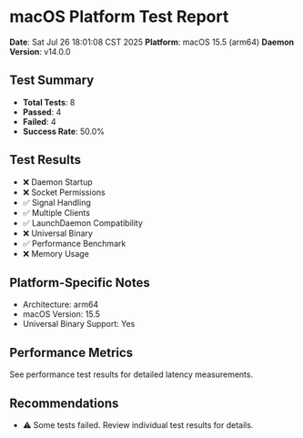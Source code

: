 # macOS Platform Test Report
**Date**: Sat Jul 26 18:01:08 CST 2025
**Platform**: macOS 15.5 (arm64)
**Daemon Version**: v14.0.0

## Test Summary
- **Total Tests**: 8
- **Passed**: 4
- **Failed**: 4
- **Success Rate**: 50.0%

## Test Results
- ❌ Daemon Startup
- ❌ Socket Permissions
- ✅ Signal Handling
- ✅ Multiple Clients
- ✅ LaunchDaemon Compatibility
- ❌ Universal Binary
- ✅ Performance Benchmark
- ❌ Memory Usage

## Platform-Specific Notes
- Architecture: arm64
- macOS Version: 15.5
- Universal Binary Support: Yes

## Performance Metrics
See performance test results for detailed latency measurements.

## Recommendations
- ⚠️ Some tests failed. Review individual test results for details.
